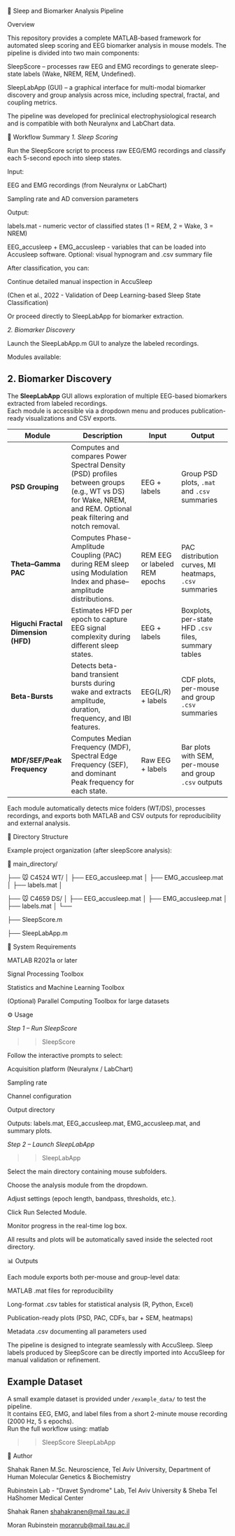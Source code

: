 🧠 Sleep and Biomarker Analysis Pipeline


Overview

This repository provides a complete MATLAB-based framework for automated sleep scoring and EEG biomarker analysis in mouse models.
The pipeline is divided into two main components:

SleepScore – processes raw EEG and EMG recordings to generate sleep-state labels (Wake, NREM, REM, Undefined).

SleepLabApp (GUI) – a graphical interface for multi-modal biomarker discovery and group analysis across mice, including spectral, fractal, and coupling metrics.

The pipeline was developed for preclinical electrophysiological research and is compatible with both Neuralynx and LabChart data.


🚀 Workflow Summary
*1. Sleep Scoring*

Run the SleepScore script to process raw EEG/EMG recordings and classify each 5-second epoch into sleep states.

Input:

EEG and EMG recordings (from Neuralynx or LabChart)

Sampling rate and AD conversion parameters

Output:

labels.mat - numeric vector of classified states (1 = REM, 2 = Wake, 3 = NREM)

EEG_accusleep + EMG_accusleep - variables that can be loaded into Accusleep software.
Optional: visual hypnogram and .csv summary file

After classification, you can:

Continue detailed manual inspection in AccuSleep

(Chen et al., 2022 - Validation of Deep Learning-based Sleep State Classification)

Or proceed directly to SleepLabApp for biomarker extraction.


*2. Biomarker Discovery*

Launch the SleepLabApp.m GUI to analyze the labeled recordings.

Modules available:

## 2. Biomarker Discovery

The **SleepLabApp** GUI allows exploration of multiple EEG-based biomarkers extracted from labeled recordings.  
Each module is accessible via a dropdown menu and produces publication-ready visualizations and CSV exports.

| Module | Description | Input | Output |
|--------|--------------|--------|---------|
| **PSD Grouping** | Computes and compares Power Spectral Density (PSD) profiles between groups (e.g., WT vs DS) for Wake, NREM, and REM. Optional peak filtering and notch removal. | EEG + labels | Group PSD plots, `.mat` and `.csv` summaries |
| **Theta–Gamma PAC** | Computes Phase-Amplitude Coupling (PAC) during REM sleep using Modulation Index and phase–amplitude distributions. | REM EEG or labeled REM epochs | PAC distribution curves, MI heatmaps, `.csv` summaries |
| **Higuchi Fractal Dimension (HFD)** | Estimates HFD per epoch to capture EEG signal complexity during different sleep states. | EEG + labels | Boxplots, per-state HFD `.csv` files, summary tables |
| **Beta-Bursts** | Detects beta-band transient bursts during wake and extracts amplitude, duration, frequency, and IBI features. | EEG(L/R) + labels | CDF plots, per-mouse and group `.csv` summaries |
| **MDF/SEF/Peak Frequency** | Computes Median Frequency (MDF), Spectral Edge Frequency (SEF), and dominant Peak frequency for each state. | Raw EEG + labels | Bar plots with SEM, per-mouse and group `.csv` outputs |

Each module automatically detects mice folders (WT/DS), processes recordings, and exports both MATLAB and CSV outputs for reproducibility and external analysis.



📂 Directory Structure

Example project organization (after sleepScore analysis):

📁 main_directory/
 
 ├── 🐭 C4524 WT/
 │    ├── EEG_accusleep.mat
 │    ├── EMG_accusleep.mat
 │    ├── labels.mat
 │   
 
 ├── 🐭 C4659 DS/
 │    ├── EEG_accusleep.mat
 │    ├── EMG_accusleep.mat
 │    ├── labels.mat
 │    └── 
 
 ├── SleepScore.m
 
 ├── SleepLabApp.m
 


🧩 System Requirements

MATLAB R2021a or later

Signal Processing Toolbox

Statistics and Machine Learning Toolbox

(Optional) Parallel Computing Toolbox for large datasets



⚙️ Usage

*Step 1 – Run SleepScore*
>> SleepScore

Follow the interactive prompts to select:

Acquisition platform (Neuralynx / LabChart)

Sampling rate

Channel configuration

Output directory

Outputs:
labels.mat, EEG_accusleep.mat, EMG_accusleep.mat, and summary plots.

*Step 2 – Launch SleepLabApp*
>> SleepLabApp

Select the main directory containing mouse subfolders.

Choose the analysis module from the dropdown.

Adjust settings (epoch length, bandpass, thresholds, etc.).

Click Run Selected Module.

Monitor progress in the real-time log box.

All results and plots will be automatically saved inside the selected root directory.


📊 Outputs

Each module exports both per-mouse and group-level data:

MATLAB .mat files for reproducibility

Long-format .csv tables for statistical analysis (R, Python, Excel)

Publication-ready plots (PSD, PAC, CDFs, bar + SEM, heatmaps)

Metadata .csv documenting all parameters used


The pipeline is designed to integrate seamlessly with AccuSleep.
Sleep labels produced by SleepScore can be directly imported into AccuSleep for manual validation or refinement.


## Example Dataset
A small example dataset is provided under `/example_data/` to test the pipeline.  
It contains EEG, EMG, and label files from a short 2-minute mouse recording (2000 Hz, 5 s epochs).  
Run the full workflow using:
matlab
>> SleepScore
>> SleepLabApp



👤 Author

Shahak Ranen
M.Sc. Neuroscience, Tel Aviv University, Department of Human Molecular Genetics & Biochemistry

Rubinstein Lab - "Dravet Syndrome" Lab, Tel Aviv University & Sheba Tel HaShomer Medical Center

Shahak Ranen <shahakranen@mail.tau.ac.il>

Moran Rubinstein <moranrub@mail.tau.ac.il>



